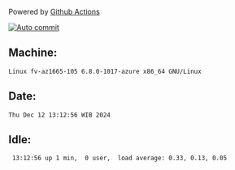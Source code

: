 Powered by [Github Actions](https://github.com/features/actions)

[![Auto commit](https://github.com/hiage/workstation/workflows/Auto%20commit/badge.svg)](https://github.com/hiage/workstation/actions?query=workflow%3A%22Auto+commit%22)

## Machine:
```
Linux fv-az1665-105 6.8.0-1017-azure x86_64 GNU/Linux
```
## Date:
```
Thu Dec 12 13:12:56 WIB 2024
```
## Idle:
```
 13:12:56 up 1 min,  0 user,  load average: 0.33, 0.13, 0.05
```
